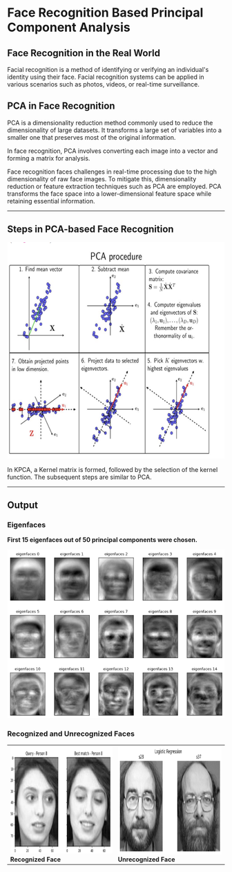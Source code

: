# Face Recognition Based Principal Component Analysis

## Face Recognition in the Real World

Facial recognition is a method of identifying or verifying an individual's identity using their face. Facial recognition systems can be applied in various scenarios such as photos, videos, or real-time surveillance.

## PCA in Face Recognition

PCA is a dimensionality reduction method commonly used to reduce the dimensionality of large datasets. It transforms a large set of variables into a smaller one that preserves most of the original information.

In face recognition, PCA involves converting each image into a vector and forming a matrix for analysis.

Face recognition faces challenges in real-time processing due to the high dimensionality of raw face images. To mitigate this, dimensionality reduction or feature extraction techniques such as PCA are employed. PCA transforms the face space into a lower-dimensional feature space while retaining essential information.
<hr> </hr>

## Steps in PCA-based Face Recognition
<img src="output_img/pcaProcess.png" width="1000" height="500" >

In KPCA, a Kernel matrix is formed, followed by the selection of the kernel function. The subsequent steps are similar to PCA.

<hr> </hr>

## Output

### Eigenfaces

**First 15 eigenfaces out of 50 principal components were chosen.**

![Eigen Faces](output_img/15eigenfaces.png)

### Recognized and Unrecognized Faces

<table>
  <tr>
    <td>
      <img src="output_img/Correct.png" alt="Recognized Face" height="250"/><br>
      <b>Recognized Face</b>
    </td>
    <td>
      <img src="output_img/mostWrong.png" alt="Unrecognized Face" height="250"/><br>
      <b>Unrecognized Face</b>
    </td>
  </tr>
</table>
